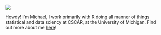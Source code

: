 ![]('img/mc_logo.png')

Howdy! I'm Michael, I work primarily with R doing all manner of things statistical and data sciency at CSCAR, at the University of Michigan.  Find out more about me [here](https://m-clark.github.io)! 

